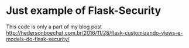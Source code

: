 # Just example of Flask-Security

This code is only a part of my blog post http://hedersonboechat.com.br/2016/11/28/flask-customizando-views-e-models-do-flask-security/